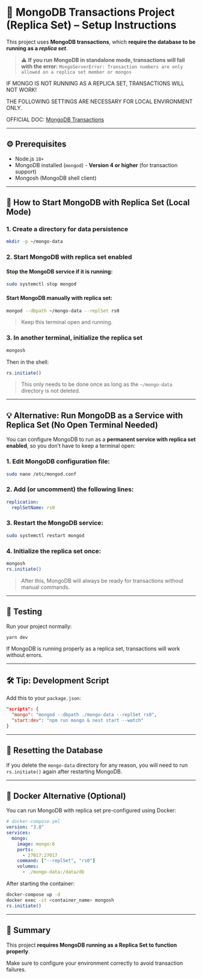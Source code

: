 # 🧾 MongoDB Transactions Project (Replica Set) – Setup Instructions

This project uses **MongoDB transactions**, which **require the database to be running as a *replica set***.

> ⚠️ **If you run MongoDB in standalone mode, transactions will fail with the error:**
> `MongoServerError: Transaction numbers are only allowed on a replica set member or mongos`

IF MONGO IS NOT RUNNING AS A REPLICA SET, TRANSACTIONS WILL NOT WORK!

THE FOLLOWING SETTINGS ARE NECESSARY FOR LOCAL ENVIRONMENT ONLY.

OFFICIAL DOC: [MongoDB Transactions](https://www.mongodb.com/docs/manual/core/transactions/)

---

## ⚙️ Prerequisites

* Node.js `18+`
* MongoDB installed (`mongod`) - **Version 4 or higher** (for transaction support)
* Mongosh (MongoDB shell client)

---

## 🚀 How to Start MongoDB with Replica Set (Local Mode)

### 1. Create a directory for data persistence

```bash
mkdir -p ~/mongo-data
```

### 2. Start MongoDB with replica set enabled

#### Stop the MongoDB service if it is running:

```bash
sudo systemctl stop mongod
```

#### Start MongoDB manually with replica set:

```bash
mongod --dbpath ~/mongo-data --replSet rs0
```

> Keep this terminal open and running.

### 3. In another terminal, initialize the replica set

```bash
mongosh
```

Then in the shell:

```js
rs.initiate()
```

> This only needs to be done once as long as the `~/mongo-data` directory is not deleted.

---

## 💡 Alternative: Run MongoDB as a Service with Replica Set (No Open Terminal Needed)

You can configure MongoDB to run as a **permanent service with replica set enabled**, so you don’t have to keep a terminal open:

### 1. Edit MongoDB configuration file:

```bash
sudo nano /etc/mongod.conf
```

### 2. Add (or uncomment) the following lines:

```yaml
replication:
  replSetName: rs0
```

### 3. Restart the MongoDB service:

```bash
sudo systemctl restart mongod
```

### 4. Initialize the replica set once:

```bash
mongosh
rs.initiate()
```

> After this, MongoDB will always be ready for transactions without manual commands.

---

## 🧪 Testing

Run your project normally:

```bash
yarn dev
```

If MongoDB is running properly as a replica set, transactions will work without errors.

---

## 🛠️ Tip: Development Script

Add this to your `package.json`:

```json
"scripts": {
  "mongo": "mongod --dbpath ./mongo-data --replSet rs0",
  "start:dev": "npm run mongo & nest start --watch"
}
```

---

## 🧼 Resetting the Database

If you delete the `mongo-data` directory for any reason, you will need to run `rs.initiate()` again after restarting MongoDB.

---

## 🐳 Docker Alternative (Optional)

You can run MongoDB with replica set pre-configured using Docker:

```yaml
# docker-compose.yml
version: "3.8"
services:
  mongo:
    image: mongo:6
    ports:
      - 27017:27017
    command: ["--replSet", "rs0"]
    volumes:
      - ./mongo-data:/data/db
```

After starting the container:

```bash
docker-compose up -d
docker exec -it <container_name> mongosh
rs.initiate()
```

---

## 📌 Summary

This project **requires MongoDB running as a Replica Set to function properly**.

Make sure to configure your environment correctly to avoid transaction failures.
